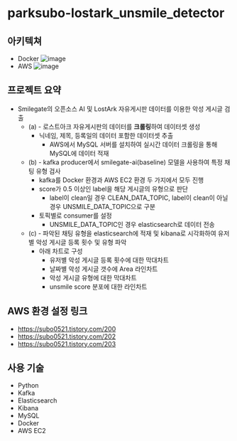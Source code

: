 # parksubo-lostark_unsmile_detector

## 아키텍쳐
- Docker
![image](https://github.com/parksubo/parksubo-lostark_unsmile_detector/assets/33623096/39306570-5619-47a2-adc5-78c817233968)
- AWS
![image](https://github.com/parksubo/parksubo-lostark_unsmile_detector/assets/33623096/cdff4990-dca7-4b34-9a96-b54cf55acaae)


## 프로젝트 요약
- Smilegate의 오픈소스 AI 및 LostArk 자유게시판 데이터를 이용한 악성 게시글 검출
    - (a) - 로스트아크 자유게시판의 데이터를 **크롤링**하여 데이터셋 생성
        - 닉네임, 제목, 등록일의 데이터 포함한 데이터셋 추출
            - AWS에서 MySQL 서버를 설치하여 실시간 데이터 크롤링을 통해 MySQL에 데이터 적재
    - (b) - kafka producer에서 smilegate-ai(baseline) 모델을 사용하여 특정 채팅 유형 검사
        - kafka를 Docker 환경과 AWS EC2 환경 두 가지에서 모두 진행
        - score가 0.5 이상인 label을 해당 게시글의 유형으로 판단
            - label이 clean일 경우 CLEAN_DATA_TOPIC, label이 clean이 아닐 경우 UNSMILE_DATA_TOPIC으로 구분
        - 토픽별로 consumer를 설정
            - UNSMILE_DATA_TOPIC인 경우 elasticsearch로 데이터 전송
    - (c) - 파악된 채팅 유형을 elasticsearch에 적재 및 kibana로 시각화하여 유저별 악성 게시글 등록 횟수 및 유형 파악
        - 아래 차트로 구성
            - 유저별 악성 게시글 등록 횟수에 대한 막대차트
            - 날짜별 악성 게시글 갯수에 Area 라인차트
            - 악성 게시글 유형에 대한 막대차트
            - unsmile score 분포에 대한 라인차트


## AWS 환경 설정 링크
- https://subo0521.tistory.com/200
- https://subo0521.tistory.com/202
- https://subo0521.tistory.com/203


## 사용 기술
- Python
- Kafka
- Elasticsearch
- Kibana
- MySQL
- Docker
- AWS EC2



